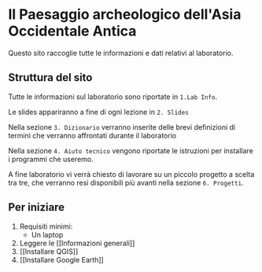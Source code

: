 # Il Paesaggio archeologico dell'Asia Occidentale Antica

Questo sito raccoglie tutte le informazioni e dati relativi al laboratorio. 

## Struttura del sito

Tutte le informazioni sul laboratorio sono riportate in `1.Lab Info`.

Le slides appariranno a fine di ogni lezione in `2. Slides`

Nella sezione `3. Dizionario` verranno inserite delle brevi definizioni di termini che verranno affrontati durante il laboratorio

Nella  sezione `4. Aiuto tecnico` vengono riportate le istruzioni per installare i programmi che useremo.

A fine laboratorio vi verrà  chiesto di lavorare su un piccolo progetto a scelta tra tre, che verranno resi disponibili più avanti nella sezione `6. Progetti`.

## Per iniziare

1. Requisiti minimi:
	- Un laptop
2. Leggere le [[Informazioni generali]]
3. [[Installare QGIS]]
4. [[Installare Google Earth]]


